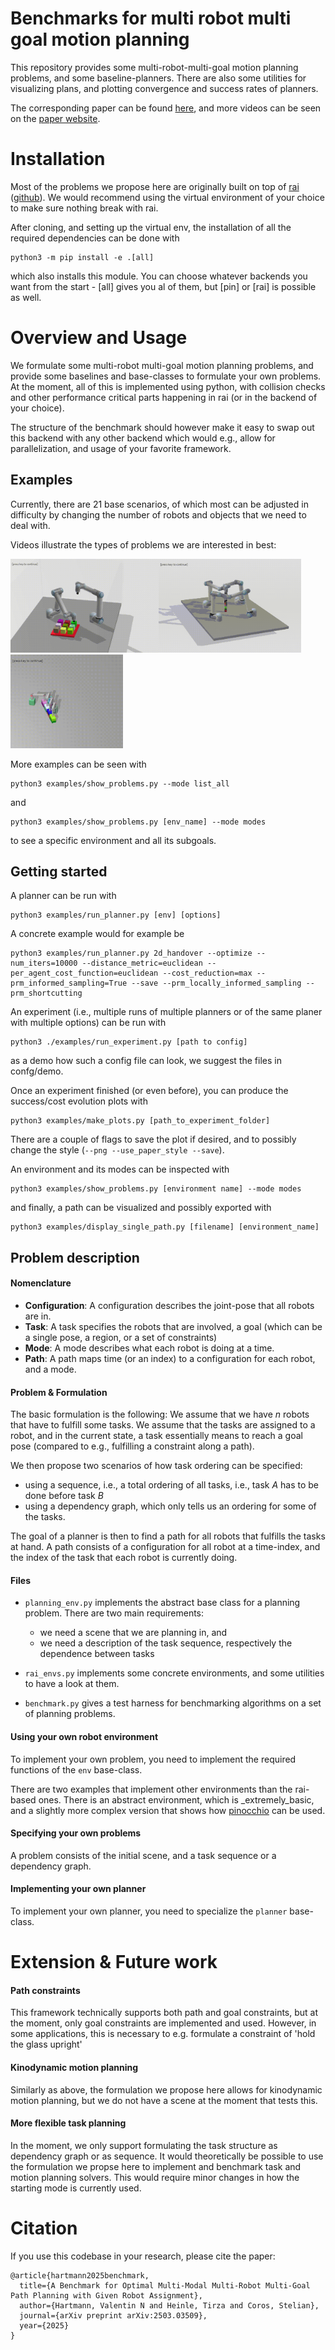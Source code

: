 # Benchmarks for multi robot multi goal motion planning

This repository provides some multi-robot-multi-goal motion planning problems, and some baseline-planners.
There are also some utilities for visualizing plans, and plotting convergence and success rates of planners.

The corresponding paper can be found [here](https://vhartmann.com/assets/mrmg/a_benchmark_for_mr_mg_pf.pdf), and more videos can be seen on the [paper website](https://vhartmann.com/mrmg-planning/).

# Installation
Most of the problems we propose here are originally built on top of [rai](https://marctoussaint.github.io/robotic/index.html) ([github](https://github.com/MarcToussaint/robotic)). We would recommend using the virtual environment of your choice to make sure nothing break with rai.

After cloning, and setting up the virtual env, the installation of all the required dependencies can be done with

```
python3 -m pip install -e .[all]
```

which also installs this module.
You can choose whatever backends you want from the start - [all] gives you al of them, but [pin] or [rai] is possible as well.

# Overview and Usage

We formulate some multi-robot multi-goal motion planning problems, and provide some baselines and base-classes to formulate your own problems.
At the moment, all of this is implemented using python, with collision checks and other performance critical parts happening in rai (or in the backend of your choice).

The structure of the benchmark should however make it easy to swap out this backend with any other backend which would e.g., allow for parallelization, and usage of your favorite framework.

## Examples
Currently, there are 21 base scenarios, of which most can be adjusted in difficulty by changing the number of robots and objects that we need to deal with.

Videos illustrate the types of problems we are interested in best:

<img src="assets/box_rearrangement.gif" height="150"/><img src="assets/box_stacking_four.gif" height="150"/><img src="assets/mobile_four_dep.gif" height="150"/>

More examples can be seen with

```
python3 examples/show_problems.py --mode list_all
```

and 

```
python3 examples/show_problems.py [env_name] --mode modes
```

to see a specific environment and all its subgoals.

## Getting started

A planner can be run with 

```
python3 examples/run_planner.py [env] [options]
```

A concrete example would for example be

```
python3 examples/run_planner.py 2d_handover --optimize --num_iters=10000 --distance_metric=euclidean --per_agent_cost_function=euclidean --cost_reduction=max --prm_informed_sampling=True --save --prm_locally_informed_sampling --prm_shortcutting
```

An experiment (i.e., multiple runs of multiple planners or of the same planer with multiple options) can be run with 

```
python3 ./examples/run_experiment.py [path to config]
```

as a demo how such a config file can look, we suggest the files in confg/demo.

Once an experiment finished (or even before), you can produce the success/cost evolution plots with 

```
python3 examples/make_plots.py [path_to_experiment_folder]
```
There are a couple of flags to save the plot if desired, and to possibly change the style (`--png --use_paper_style --save`).

An environment and its modes can be inspected with

```
python3 examples/show_problems.py [environment name] --mode modes
```

and finally, a path can be visualized  and possibly exported with 

```
python3 examples/display_single_path.py [filename] [environment_name]
```

## Problem description

#### Nomenclature

- **Configuration**: A configuration describes the joint-pose that all robots are in.
- **Task**: A task specifies the robots that are involved, a goal (which can be a single pose, a region, or a set of constraints)
- **Mode**: A mode describes what each robot is doing at a time.
- **Path**: A path maps time (or an index) to a configuration for each robot, and a mode.

#### Problem & Formulation

The basic formulation is the following: We assume that we have $n$ robots that have to fulfill some tasks.
We assume that the tasks are assigned to a robot, and in the current state, a task essentially means to reach a goal pose (compared to e.g., fulfilling a constraint along a path).

We then propose two scenarios of how task ordering can be specified:
- using a sequence, i.e., a total ordering of all tasks, i.e., task $A$ has to be done before task $B$
- using a dependency graph, which only tells us an ordering for some of the tasks.

The goal of a planner is then to find a path for all robots that fulfills the tasks at hand.
A path consists of a configuration for all robot at a time-index, and the index of the task that each robot is currently doing.

#### Files

- `planning_env.py` implements the abstract base class for a planning problem.
There are two main requirements:
  - we need a scene that we are planning in, and
  - we need a description of the task sequence, respectively the dependence between tasks

- `rai_envs.py` implements some concrete environments, and some utilities to have a look at them.

- `benchmark.py` gives a test harness for benchmarking algorithms on a set of planning problems.

#### Using your own robot environment

To implement your own problem, you need to implement the required functions of the `env` base-class.

There are two examples that implement other environments than the rai-based ones. There is an abstract environment, which is _extremely_basic, and a slightly more complex version that shows how [pinocchio](https://github.com/stack-of-tasks/pinocchio) can be used.

#### Specifying your own problems

A problem consists of the initial scene, and a task sequence or a dependency graph.

#### Implementing your own planner

To implement your own planner, you need to specialize the `planner` base-class.

# Extension & Future work

#### Path constraints
This framework technically supports both path and goal constraints, but at the moment, only goal constraints are implemented and used.
However, in some applications, this is necessary to e.g. formulate a constraint of 'hold the glass upright'

#### Kinodynamic motion planning
Similarly as above, the formulation we propose here allows for kinodynamic motion planning, but we do not have a scene at the moment that tests this.

#### More flexible task planning
In the moment, we only support formulating the task structure as dependency graph or as sequence.
It would theoretically be possible to use the formulation we propse here to implement and benchmark task and motion planning solvers.
This would require minor changes in how the starting mode is currently used.

# Citation
If you use this codebase in your research, please cite the paper:

```
@article{hartmann2025benchmark,
  title={A Benchmark for Optimal Multi-Modal Multi-Robot Multi-Goal Path Planning with Given Robot Assignment},
  author={Hartmann, Valentin N and Heinle, Tirza and Coros, Stelian},
  journal={arXiv preprint arXiv:2503.03509},
  year={2025}
}
```
